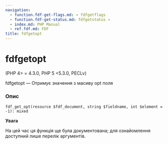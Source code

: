 ```yaml
---
navigation:
  - function.fdf-get-flags.md: « fdfgetflags
  - function.fdf-get-status.md: fdfgetstatus »
  - index.md: PHP Manual
  - ref.fdf.md: FDF
title: fdfgetopt
---
```

# fdfgetopt

(PHP 4> = 4.3.0, PHP 5 <5.3.0, PECLv)

fdfgetopt — Отримує значення з масиву opt поля

### Опис

```methodsynopsis
fdf_get_opt(resource $fdf_document, string $fieldname, int $element = -1): mixed
```

**Увага**

На цей час ця функція ще була документована; для ознайомлення доступний лише перелік аргументів.
